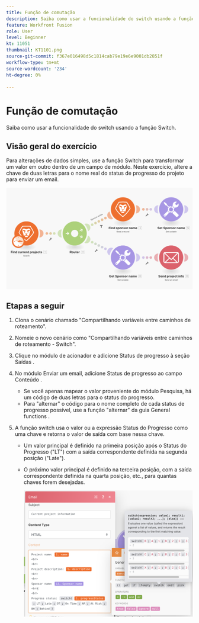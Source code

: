 ```yaml
---
title: Função de comutação
description: Saiba como usar a funcionalidade do switch usando a função Switch.
feature: Workfront Fusion
role: User
level: Beginner
kt: 11051
thumbnail: KT1101.png
source-git-commit: f367e016498d5c1814cab79e19e6e9001db2851f
workflow-type: tm+mt
source-wordcount: '234'
ht-degree: 0%

---
```



# Função de comutação

Saiba como usar a funcionalidade do switch usando a função Switch.

## Visão geral do exercício

Para alterações de dados simples, use a função Switch para transformar um valor em outro dentro de um campo de módulo. Neste exercício, altere a chave de duas letras para o nome real do status de progresso do projeto para enviar um email.

![Função de comutação Imagem 1](../12-exercises/assets/switch-function-walkthrough-1.png)

## Etapas a seguir

1. Clona o cenário chamado &quot;Compartilhando variáveis entre caminhos de roteamento&quot;.
1. Nomeie o novo cenário como &quot;Compartilhando variáveis entre caminhos de roteamento - Switch&quot;.
1. Clique no módulo de acionador e adicione Status de progresso à seção Saídas .
1. No módulo Enviar um email, adicione Status de progresso ao campo Conteúdo .

   + Se você apenas mapear o valor proveniente do módulo Pesquisa, há um código de duas letras para o status do progresso.
   + Para &quot;alternar&quot; o código para o nome completo de cada status de progresso possível, use a função &quot;alternar&quot; da guia General functions .

1. A função switch usa o valor ou a expressão Status do Progresso como uma chave e retorna o valor de saída com base nessa chave.

   + Um valor principal é definido na primeira posição após o Status do Progresso (&quot;LT&quot;) com a saída correspondente definida na segunda posição (&quot;Late&quot;).
   + O próximo valor principal é definido na terceira posição, com a saída correspondente definida na quarta posição, etc., para quantas chaves forem desejadas.

      ![Função de comutação Imagem 2](../12-exercises/assets/switch-function-walkthrough-2.png)